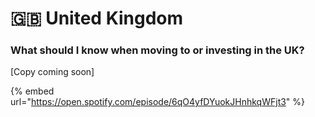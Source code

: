 # 🇬🇧 United Kingdom

### What should I know when moving to or investing in the UK?&#x20;

\[Copy coming soon]

{% embed url="https://open.spotify.com/episode/6qO4yfDYuokJHnhkqWFjt3" %}

